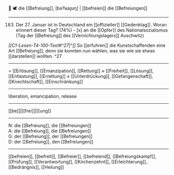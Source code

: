 🔴 🕊️ die [[Befreiung]], [bəˈfʁaɪ̯ʊŋ] | [[befreien]]
die [[Befreiungen]]

---
183. Der 27. Januar ist in Deutschland ein [[offizieller]] [[Gedenktag]]. Woran erinnert dieser Tag? (74%)
	- [x] an die [[Opfer]] des Nationalsozialismus (Tag der [[Befreiung]] des [[Vernichtungslagers]] Auschwitz)

*[[C1-Lesen-T4-100-Text#^27|^]]* So [[erfuhren]] die Kunstschaffenden eine Art [[Befreiung]], denn sie konnten nun wählen, was sie wie sie etwas [[darstellen]] wollten. ^27



---
= [[Erlösung]], [[Emanzipation]], [[Rettung]]
≈ [[Freiheit]], [[Lösung]], [[Entlastung]], [[Errettung]]
≠ [[Unterdrückung]], [[Gefangenschaft]], [[Knechtschaft]], [[Einschränkung]]

---
liberation, emancipation, release

---
[[be]]|[[frei]]|[[ung]]

---
N: die [[Befreiung]], die [[Befreiungen]]  
A: die [[Befreiung]], die [[Befreiungen]]  
G: der [[Befreiung]], der [[Befreiungen]]  
D: der [[Befreiung]], den [[Befreiungen]]  

---
[[befreien]], [[befreit]], [[Befreier]], [[befreiend]], [[Befreiungskampf]], [[Prüfung]], [[Verantwortung]], [[Kirchenzehnt]], [[Erleichterung]], [[Bedrängnis]], [[Heilung]]